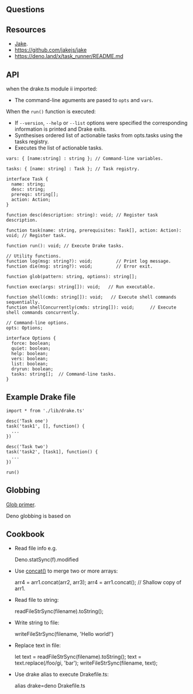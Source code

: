 
## Questions

## Resources
- [Jake](https://jakejs.com/).
- https://github.com/jakejs/jake
- https://deno.land/x/task_runner/README.md


## API
when the drake.ts module ii imported:

- The command-line aguments are pased to `opts` and `vars`.

When the `run()` function is executed:

- If `--version`, `--help` or `--list` options were specified the corresponding
  information is printed and Drake exits.
- Synthesises ordered list of actionable tasks from opts.tasks using the tasks registry.
- Executes the list of actionable tasks.

```
vars: { [name:string] : string }; // Command-line variables.

tasks: { [name: string] : Task }; // Task registry.

interface Task {
  name: string;
  desc: string;
  prereqs: string[];
  action: Action;
}

function desc(description: string): void; // Register task description.

function task(name: string, prerequisites: Task[], action: Action): void; // Register task.

function run(): void; // Execute Drake tasks.

// Utility functions.
function log(msg: string?): void;         // Print log message.
function die(msg: string?): void;         // Error exit.

function glob(pattern: string, options): string[];

function exec(args: string[]): void;   // Run executable.

function shell(cmds: string[]): void;   // Execute shell commands sequentially.
function shellConcurrently(cmds: string[]): void;      // Execute shell commands concurrently.

// Command-line options.
opts: Options;

interface Options {
  force: boolean;
  quiet: boolean;
  help: boolean;
  vers: boolean;
  list: boolean;
  dryrun: boolean;
  tasks: string[];  // Command-line tasks.
}
```


## Example Drake file
```
import * from './lib/drake.ts'

desc('Task one')
task('task1', [], function() {
  ...  
})

desc('Task two')
task('task2', [task1], function() {
  ...  
})

run()
```

## Globbing
[Glob primer](https://github.com/isaacs/node-glob/blob/master/README.md#glob-primer).

Deno globbing is based on


## Cookbook
- Read file info e.g.

  Deno.statSync(f).modified

- Use [concat()](https://developer.mozilla.org/en-US/docs/Web/JavaScript/Reference/Global_Objects/Array/concat) to merge two or more arrays:

  arr4 = arr1.concat(arr2, arr3);
  arr4 = arr1.concat(); // Shallow copy of arr1.

- Read file to string:

  readFileStrSync(filename).toString();

- Write string to file:

  writeFileStrSync(filename, 'Hello world!')

- Replace text in file:

  let text = readFileStrSync(filename).toString();
  text = text.replace(/foo/gi, 'bar');
  writeFileStrSync(filename, text);

- Use drake alias to execute Drakefile.ts:

  alias drake=deno Drakefile.ts
